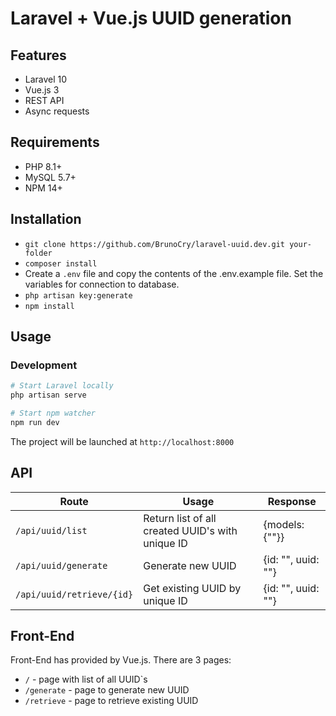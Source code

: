 # Laravel + Vue.js UUID generation

## Features
- Laravel 10
- Vue.js 3
- REST API
- Async requests

## Requirements
- PHP 8.1+
- MySQL 5.7+
- NPM 14+

## Installation
- `git clone https://github.com/BrunoCry/laravel-uuid.dev.git your-folder`
- `composer install`
- Create a `.env` file and copy the contents of the .env.example file. Set the variables for connection to database.
- `php artisan key:generate`
- `npm install`

## Usage
### Development
```bash
# Start Laravel locally
php artisan serve

# Start npm watcher
npm run dev
```

The project will be launched at `http://localhost:8000`

## API
| Route                     | Usage                                            | Response           |
| ------------------------- | ------------------------------------------------ | ------------------ |
| `/api/uuid/list`          | Return list of all created UUID's with unique ID | {models: {""}}     |
| `/api/uuid/generate`      | Generate new UUID                                | {id: "", uuid: ""} |
| `/api/uuid/retrieve/{id}` | Get existing UUID by unique ID                   | {id: "", uuid: ""} |

## Front-End
Front-End has provided by Vue.js. There are 3 pages:
- `/` - page with list of all UUID`s
- `/generate` - page to generate new UUID
- `/retrieve` - page to retrieve existing UUID